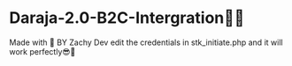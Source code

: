 # Daraja-2.0-B2C-Intergration👨‍💻
Made with 💖 BY Zachy Dev
edit the credentials in stk_initiate.php and it will work perfectly😎🌈
